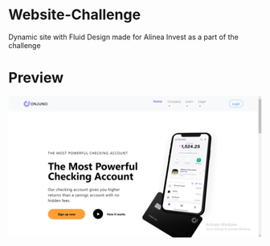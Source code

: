 # Website-Challenge
Dynamic site with Fluid Design made for Alinea Invest as a part of the challenge
# Preview

<img src="Screenshot (271).png">
